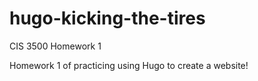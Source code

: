 # hugo-kicking-the-tires
CIS 3500 Homework 1


Homework 1 of practicing using Hugo to create a website!

